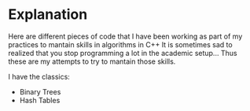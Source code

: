 # Explanation
Here are different pieces of code that I have been working as part of my practices to mantain skills in algorithms in C++
It is sometimes sad to realized that you stop programming a lot in the academic setup... Thus these are my attempts to try to mantain those skills.

I have the classics:

* Binary Trees
* Hash Tables


 
